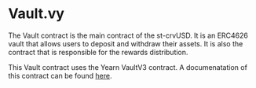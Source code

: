 <h1>Vault.vy</h1>

The Vault contract is the main contract of the st-crvUSD. It is an ERC4626 vault that allows users to deposit and withdraw their assets. It is also the contract that is responsible for the rewards distribution.

This Vault contract uses the Yearn VaultV3 contract. A documenatation of this contract can be found [here](https://docs.yearn.fi/developers/smart-contracts/V3/VaultV3).

